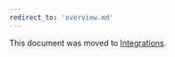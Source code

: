```yaml
---
redirect_to: 'overview.md'
---
```


This document was moved to [Integrations](overview.md).

<!-- This redirect file can be deleted after February 1, 2021. -->
<!-- Before deletion, see: https://docs.gitlab.com/ee/development/documentation/#move-or-rename-a-page -->

